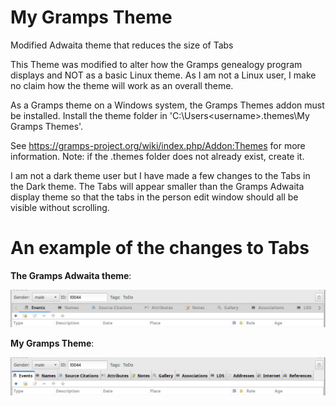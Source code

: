 # My Gramps Theme

Modified Adwaita theme that reduces the size of Tabs

This Theme was modified to alter how the Gramps genealogy program displays and NOT as a basic Linux theme. As I am not a Linux user, I make no claim how the theme will work as an overall theme.

As a Gramps theme on a Windows system, the Gramps Themes addon must be installed. Install the theme folder in  'C:\Users\<username>\.themes\My Gramps Themes'.

See https://gramps-project.org/wiki/index.php/Addon:Themes for more information. Note: if the .themes folder does not already exist, create it.

I am not a dark theme user but I have made a few changes to the Tabs in the Dark theme. The Tabs will appear smaller than the Gramps Adwaita display theme so that the tabs in the person edit window should all be visible without scrolling.

# An example of the changes to Tabs

**The Gramps Adwaita theme**:

![plot](./images/Gramps'%20Adwaita.png)

**My Gramps Theme**:

![plot](./images/My%20Gramps%20Theme.png)
